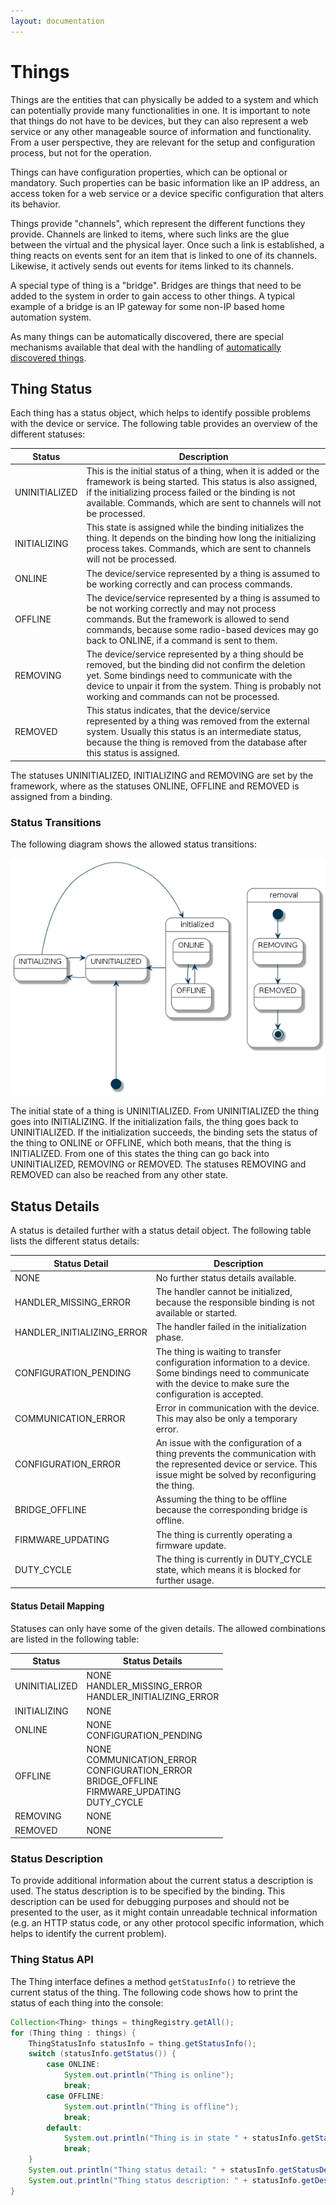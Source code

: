 ```yaml
---
layout: documentation
---
```


# Things

Things are the entities that can physically be added to a system and which can potentially provide many functionalities in one. It is important to note that things do not have to be devices, but they can also represent a web service or any other manageable source of information and functionality.
From a user perspective, they are relevant for the setup and configuration process, but not for the operation.

Things can have configuration properties, which can be optional or mandatory. Such properties can be basic information like an IP address, an access token for a web service or a device specific configuration that alters its behavior.

Things provide "channels", which represent the different functions they provide. Channels are linked to items, where such links are the glue between the virtual and the physical layer. Once such a link is established, a thing reacts on events sent for an item that is linked to one of its channels. Likewise, it actively sends out events for items linked to its channels.

A special type of thing is a "bridge". Bridges are things that need to be added to the system in order to gain access to other things. A typical example of a bridge is an IP gateway for some non-IP based home automation system. 

As many things can be automatically discovered, there are special mechanisms available that deal with the handling of [automatically discovered things](discovery.html).


## Thing Status

Each thing has a status object, which helps to identify possible problems with the device or service. The following table provides an overview of the different statuses:

| Status        | Description |
|---------------|-------------|
| UNINITIALIZED | This is the initial status of a thing, when it is added or the framework is being started. This status is also assigned, if the initializing process failed or the binding is not available. Commands, which are sent to channels will not be processed.
| INITIALIZING  | This state is assigned while the binding initializes the thing. It depends on the binding how long the initializing process takes. Commands, which are sent to channels will not be processed.
| ONLINE        | The device/service represented by a thing is assumed to be working correctly and can process commands.
| OFFLINE       | The device/service represented by a thing is assumed to be not working correctly and may not process commands. But the framework is allowed to send commands, because some radio-based devices may go back to ONLINE, if a command is sent to them. 
| REMOVING      | The device/service represented by a thing should be removed, but the binding did not confirm the deletion yet. Some bindings need to communicate with the device to unpair it from the system. Thing is probably not working and commands can not be processed.
| REMOVED       | This status indicates, that the device/service represented by a thing was removed from the external system. Usually this status is an intermediate status, because the thing is removed from the database after this status is assigned.

The statuses UNINITIALIZED, INITIALIZING and REMOVING are set by the framework, where as the statuses ONLINE, OFFLINE and REMOVED is assigned from a binding.

### Status Transitions

The following diagram shows the allowed status transitions:

![Status Transitions](diagrams/status_transitions.png)

The initial state of a thing is UNINITIALIZED. From UNINITIALIZED the thing goes into INITIALIZING. If the initialization fails, the thing goes back to UNINITIALIZED. If the initialization succeeds, the binding sets the status of the thing to ONLINE or OFFLINE, which both means, that the thing is INITIALIZED. From one of this states the thing can go back into UNINITIALIZED, REMOVING or REMOVED. The statuses REMOVING and REMOVED can also be reached from any other state. 

## Status Details

A status is detailed further with a status detail object. The following table lists the different status details:

| Status Detail              | Description | 
|----------------------------|-------------| 
| NONE                       | No further status details available. |
| HANDLER_MISSING_ERROR      | The handler cannot be initialized, because the responsible binding is not available or started. | 
| HANDLER_INITIALIZING_ERROR | The handler failed in the initialization phase. |
| CONFIGURATION_PENDING      | The thing is waiting to transfer configuration information to a device. Some bindings need to communicate with the device to make sure the configuration is accepted. | 
| COMMUNICATION_ERROR        | Error in communication with the device. This may also be only a temporary error. |
| CONFIGURATION_ERROR        | An issue with the configuration of a thing prevents the communication with the represented device or service. This issue might be solved by reconfiguring the thing. | 
| BRIDGE_OFFLINE             | Assuming the thing to be offline because the corresponding bridge is offline. | 
| FIRMWARE_UPDATING          | The thing is currently operating a firmware update. | 
| DUTY_CYCLE                 | The thing is currently in DUTY_CYCLE state, which means it is blocked for further usage. | 

#### Status Detail Mapping

Statuses can only have some of the given details. The allowed combinations are listed in the following table:

| Status        | Status Details |
|---------------|----------------|
| UNINITIALIZED | NONE<br>HANDLER_MISSING_ERROR<br>HANDLER_INITIALIZING_ERROR |
| INITIALIZING  | NONE |
| ONLINE        | NONE<br>CONFIGURATION_PENDING | 
| OFFLINE       | NONE<br>COMMUNICATION_ERROR<br>CONFIGURATION_ERROR<br>BRIDGE_OFFLINE<br>FIRMWARE_UPDATING<br>DUTY_CYCLE | 
| REMOVING      | NONE | 
| REMOVED       | NONE | 

### Status Description 

To provide additional information about the current status a description is used. The status description is to be specified by the binding. This description can be used for debugging purposes and should not be presented to the user, as it might contain unreadable technical information (e.g. an HTTP status code, or any other protocol specific information, which helps to identify the current problem).

### Thing Status API

The Thing interface defines a method `getStatusInfo()` to retrieve the current status of the thing. The following code shows how to print the status of each thing into the console:

```java
Collection<Thing> things = thingRegistry.getAll();
for (Thing thing : things) {
    ThingStatusInfo statusInfo = thing.getStatusInfo();
    switch (statusInfo.getStatus()) {
        case ONLINE:
            System.out.println("Thing is online");
            break;
        case OFFLINE:
            System.out.println("Thing is offline");
            break;
        default:
            System.out.println("Thing is in state " + statusInfo.getStatus());
            break;
    }
    System.out.println("Thing status detail: " + statusInfo.getStatusDetail());
    System.out.println("Thing status description: " + statusInfo.getDescription());
}
```
